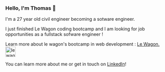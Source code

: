 ### Hello, I'm Thomas 👋

I'm a 27 year old civil engineer becoming a sotware engineer.

I just finished Le Wagon coding bootcamp and I am looking for job opportunities as a fullstack sofware engineer !

Learn more about le wagon's bootcamp in web development : 
<a href='https://www.lewagon.com/fr/web-development-course'> Le Wagon. <img src='https://www.lewagon.com/assets/lewagon-logo-square-2a7e532ae58fc9d4d8520121389bfcd449cd47f4fa4e6f1bfdd1e4ff14baf562.png' height=32 alt='le wagon logo'></a>

You can learn more about me or get in touch on [LinkedIn](https://www.linkedin.com/in/thomas-cosse/)!
<!--

See my [profile page](https://www.tcosse.github.io/profile/) (work in progress)!


**tcosse/tcosse** is a ✨ _special_ ✨ repository because its `README.md` (this file) appears on your GitHub profile.

Here are some ideas to get you started:

- 🔭 I’m currently working on ...
- 🌱 I’m currently learning ...
- 👯 I’m looking to collaborate on ...
- 🤔 I’m looking for help with ...
- 💬 Ask me about ...
- 📫 How to reach me: ...
- 😄 Pronouns: ...
- ⚡ Fun fact: ...
-->


